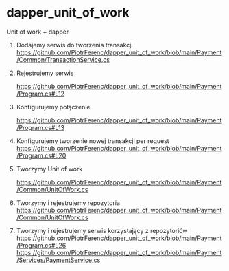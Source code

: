 # dapper_unit_of_work

Unit of work + dapper

1. Dodajemy serwis do tworzenia transakcji
   https://github.com/PiotrFerenc/dapper_unit_of_work/blob/main/Payment/Common/TransactionService.cs


2. Rejestrujemy serwis

   https://github.com/PiotrFerenc/dapper_unit_of_work/blob/main/Payment/Program.cs#L12


3. Konfigurujemy połączenie

   https://github.com/PiotrFerenc/dapper_unit_of_work/blob/main/Payment/Program.cs#L13


4. Konfigurujemy tworzenie nowej transakcji per request
   https://github.com/PiotrFerenc/dapper_unit_of_work/blob/main/Payment/Program.cs#L20


5. Tworzymy Unit of work

   https://github.com/PiotrFerenc/dapper_unit_of_work/blob/main/Payment/Common/UnitOfWork.cs


6. Tworzymy i rejestrujemy repozytoria
   https://github.com/PiotrFerenc/dapper_unit_of_work/blob/main/Payment/Common/UnitOfWork.cs


7. Tworzymy i rejestrujemy serwis korzystający z repozytoriów
   https://github.com/PiotrFerenc/dapper_unit_of_work/blob/main/Payment/Program.cs#L26
   https://github.com/PiotrFerenc/dapper_unit_of_work/blob/main/Payment/Services/PaymentService.cs
